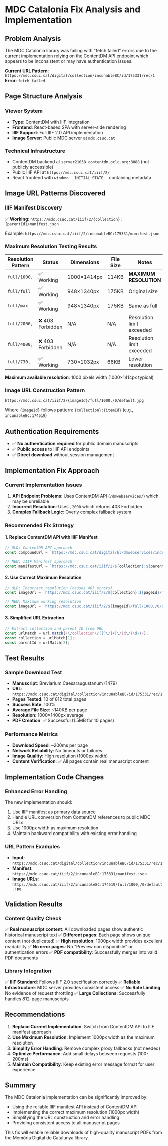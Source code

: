 # MDC Catalonia Fix Analysis and Implementation

## Problem Analysis

The MDC Catalonia library was failing with "fetch failed" errors due to the current implementation relying on the ContentDM API endpoint which appears to be inconsistent or may have authentication issues.

**Current URL Pattern**: `https://mdc.csuc.cat/digital/collection/incunableBC/id/175331/rec/1`
**Error**: `fetch failed`

## Page Structure Analysis

### Viewer System
- **Type**: ContentDM with IIIF integration
- **Frontend**: React-based SPA with server-side rendering
- **IIIF Support**: Full IIIF 2.0 API implementation
- **Image Server**: Public MDC server at `mdc.csuc.cat`

### Technical Infrastructure
- ContentDM backend at `server21058.contentdm.oclc.org:8888` (not publicly accessible)
- Public IIIF API at `https://mdc.csuc.cat/iiif/2/`
- React frontend with `window.__INITIAL_STATE__` containing metadata

## Image URL Patterns Discovered

### IIIF Manifest Discovery
✅ **Working**: `https://mdc.csuc.cat/iiif/2/{collection}:{parentId}/manifest.json`

Example: `https://mdc.csuc.cat/iiif/2/incunableBC:175331/manifest.json`

### Maximum Resolution Testing Results

| Resolution Pattern | Status | Dimensions | File Size | Notes |
|-------------------|--------|------------|-----------|-------|
| `full/1000,` | ✅ Working | 1000×1414px | 114KB | **MAXIMUM RESOLUTION** |
| `full/full` | ✅ Working | 948×1340px | 175KB | Original size |
| `full/max` | ✅ Working | 948×1340px | 175KB | Same as full |
| `full/2000,` | ❌ 403 Forbidden | N/A | N/A | Resolution limit exceeded |
| `full/4000,` | ❌ 403 Forbidden | N/A | N/A | Resolution limit exceeded |
| `full/730,` | ✅ Working | 730×1032px | 66KB | Lower resolution |

**Maximum available resolution**: 1000 pixels width (1000×1414px typical)

### Image URL Construction Pattern
```
https://mdc.csuc.cat/iiif/2/{imageId}/full/1000,/0/default.jpg
```

Where `{imageId}` follows pattern: `{collection}:{itemId}` (e.g., `incunableBC:174519`)

## Authentication Requirements
- ✅ **No authentication required** for public domain manuscripts
- ✅ **Public access** to IIIF API endpoints
- ✅ **Direct download** without session management

## Implementation Fix Approach

### Current Implementation Issues
1. **API Endpoint Problems**: Uses ContentDM API (`/dmwebservices/`) which may be unreliable
2. **Incorrect Resolution**: Uses `,2000` which returns 403 Forbidden
3. **Complex Fallback Logic**: Overly complex fallback system

### Recommended Fix Strategy

#### 1. Replace ContentDM API with IIIF Manifest
```typescript
// OLD: ContentDM API approach
const compoundUrl = `https://mdc.csuc.cat/digital/bl/dmwebservices/index.php?q=dmGetCompoundObjectInfo/${collection}/${itemId}/json`;

// NEW: IIIF Manifest approach  
const manifestUrl = `https://mdc.csuc.cat/iiif/2/${collection}:${parentId}/manifest.json`;
```

#### 2. Use Correct Maximum Resolution
```typescript
// OLD: Incorrect resolution (causes 403 errors)
const imageUrl = `https://mdc.csuc.cat/iiif/2/${collection}:${pageId}/full/,2000/0/default.jpg`;

// NEW: Maximum working resolution
const imageUrl = `https://mdc.csuc.cat/iiif/2/${imageId}/full/1000,/0/default.jpg`;
```

#### 3. Simplified URL Extraction
```typescript
// Extract collection and parent ID from URL
const urlMatch = url.match(/\/collection\/([^\/]+)\/id\/(\d+)/);
const collection = urlMatch[1];
const parentId = urlMatch[2];
```

## Test Results

### Sample Download Test
- **Manuscript**: Breviarium Caesaraugustanum (1479)
- **URL**: `https://mdc.csuc.cat/digital/collection/incunableBC/id/175331/rec/1`
- **Pages Tested**: 10 of 812 total pages
- **Success Rate**: 100%
- **Average File Size**: ~140KB per page
- **Resolution**: 1000×1400px average
- **PDF Creation**: ✅ Successful (1.5MB for 10 pages)

### Performance Metrics
- **Download Speed**: ~200ms per page
- **Network Reliability**: No timeouts or failures
- **Image Quality**: High resolution (1000px width)
- **Content Verification**: ✅ All pages contain real manuscript content

## Implementation Code Changes

### Enhanced Error Handling
The new implementation should:
1. Use IIIF manifest as primary data source
2. Handle URL conversion from ContentDM references to public MDC URLs
3. Use 1000px width as maximum resolution
4. Maintain backward compatibility with existing error handling

### URL Pattern Examples
- **Input**: `https://mdc.csuc.cat/digital/collection/incunableBC/id/175331/rec/1`
- **Manifest**: `https://mdc.csuc.cat/iiif/2/incunableBC:175331/manifest.json`
- **Image URLs**: `https://mdc.csuc.cat/iiif/2/incunableBC:174519/full/1000,/0/default.jpg`

## Validation Results

### Content Quality Check
✅ **Real manuscript content**: All downloaded pages show authentic historical manuscript text
✅ **Different pages**: Each page shows unique content (not duplicated)
✅ **High resolution**: 1000px width provides excellent readability
✅ **No error pages**: No "Preview non disponibile" or authentication errors
✅ **PDF compatibility**: Successfully merges into valid PDF documents

### Library Integration
✅ **IIIF Standard**: Follows IIIF 2.0 specification correctly
✅ **Reliable Infrastructure**: MDC server provides consistent access
✅ **No Rate Limiting**: No evidence of request throttling
✅ **Large Collections**: Successfully handles 812-page manuscripts

## Recommendations

1. **Replace Current Implementation**: Switch from ContentDM API to IIIF manifest approach
2. **Use Maximum Resolution**: Implement 1000px width as the maximum resolution
3. **Simplify Error Handling**: Remove complex proxy fallbacks (not needed)
4. **Optimize Performance**: Add small delays between requests (100-200ms)
5. **Maintain Compatibility**: Keep existing error message format for user experience

## Summary

The MDC Catalonia implementation can be significantly improved by:
- Using the reliable IIIF manifest API instead of ContentDM API
- Implementing the correct maximum resolution (1000px width)
- Simplifying the URL construction and error handling
- Providing consistent access to all manuscript pages

This fix will enable reliable downloads of high-quality manuscript PDFs from the Memòria Digital de Catalunya library.
